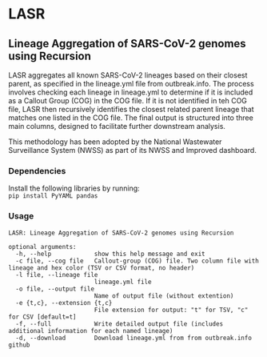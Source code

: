 # LASR
## Lineage Aggregation of SARS-CoV-2 genomes using Recursion
LASR aggregates all known SARS-CoV-2 lineages based on their closest parent, as specified in the lineage.yml file from outbreak.info. The process involves checking each lineage in lineage.yml to determine if it is included as a Callout Group (COG) in the COG file. If it is not identified in teh COG file, LASR then recursively identifies the closest related parent lineage that matches one listed in the COG file. The final output is structured into three main columns, designed to facilitate further downstream analysis.

This methodology has been adopted by the National Wastewater Surveillance System (NWSS) as part of its NWSS and Improved dashboard.

### Dependencies
Install the following libraries by running:  
`pip install PyYAML pandas`  

### Usage

```
LASR: Lineage Aggregation of SARS-CoV-2 genomes using Recursion

optional arguments:
  -h, --help            show this help message and exit
  -c file, --cog file   Callout-group (COG) file. Two column file with lineage and hex color (TSV or CSV format, no header)
  -l file, --lineage file
                        lineage.yml file
  -o file, --output file
                        Name of output file (without extention)
  -e {t,c}, --extension {t,c}
                        File extension for output: "t" for TSV, "c" for CSV [default=t]
  -f, --full            Write detailed output file (includes additional information for each named lineage)
  -d, --download        Download lineage.yml from from outbreak.info github
  ```

